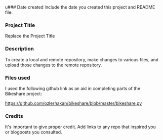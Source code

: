 u### Date created
Include the date you created this project and README file.

### Project Title
Replace the Project Title

### Description
To create a local and remote repository, make changes to various files, and upload those changes to the remote repository.

### Files used
I used the following github link as an aid in completing parts of the Bikeshare project:

https://github.com/ozlerhakan/bikeshare/blob/master/bikeshare.py

### Credits
It's important to give proper credit. Add links to any repo that inspired you or blogposts you consulted.

